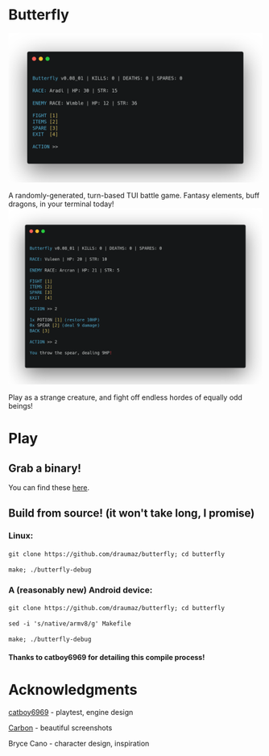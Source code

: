 # Butterfly
![Screenie](https://github.com/draumaz/butterfly/raw/main/media/screenshot_carbon.png "Screenshot")

  A randomly-generated, turn-based TUI battle game. Fantasy elements, buff dragons, in your terminal today!
![Weapon](https://github.com/draumaz/butterfly/raw/main/media/screenshot_spear_carbon.png "Screenshot")

  Play as a strange creature, and fight off endless hordes of equally odd beings!

# Play

## Grab a binary!
  You can find these <a href="https://github.com/draumaz/butterfly/releases/latest">here</a>.

## Build from source! (it won't take long, I promise)

### Linux:

```git clone https://github.com/draumaz/butterfly; cd butterfly```

```make; ./butterfly-debug```
### A (reasonably new) Android device: 

```git clone https://github.com/draumaz/butterfly; cd butterfly```

```sed -i 's/native/armv8/g' Makefile```

```make; ./butterfly-debug```

#### Thanks to catboy6969 for detailing this compile process!

# Acknowledgments

<a href="https://github.com/catboy6969">catboy6969</a> - playtest, engine design

<a href="https://carbon.now.sh/">Carbon</a> - beautiful screenshots

Bryce Cano - character design, inspiration
